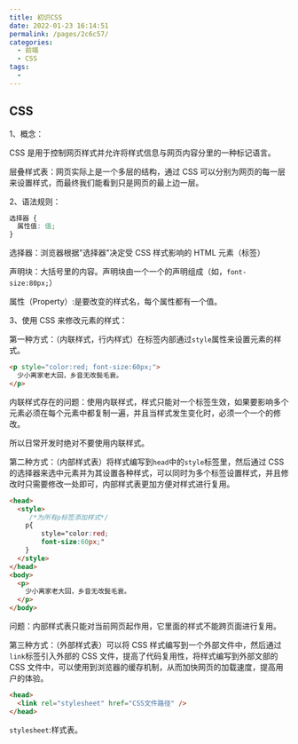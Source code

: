 ```yaml
---
title: 初识CSS
date: 2022-01-23 16:14:51
permalink: /pages/2c6c57/
categories:
  - 前端
  - CSS
tags:
  -
---
```


## CSS

1、概念：

CSS 是用于控制网页样式并允许将样式信息与网页内容分里的一种标记语言。

层叠样式表：网页实际上是一个多层的结构，通过 CSS 可以分别为网页的每一层来设置样式，而最终我们能看到只是网页的最上边一层。

2、语法规则：

```css
选择器 {
  属性值: 值;
}
```

选择器：浏览器根据"选择器"决定受 CSS 样式影响的 HTML 元素（标签）

声明块：大括号里的内容。声明块由一个一个的声明组成（如，`font-size:80px;`）

属性（Property）:是要改变的样式名，每个属性都有一个值。

3、使用 CSS 来修改元素的样式：

第一种方式：（内联样式，行内样式）在标签内部通过`style`属性来设置元素的样式。

```html
<p style="color:red; font-size:60px;">
  少小离家老大回，乡音无改鬓毛衰。
</p>
```

内联样式存在的问题：使用内联样式，样式只能对一个标签生效，如果要影响多个元素必须在每个元素中都复制一遍，并且当样式发生变化时，必须一个一个的修改。

所以日常开发时绝对不要使用内联样式。

第二种方式：（内部样式表）将样式编写到`head`中的`style`标签里，然后通过 CSS 的选择器来选中元素并为其设置各种样式，可以同时为多个标签设置样式，并且修改时只需要修改一处即可，内部样式表更加方便对样式进行复用。

```html
<head>
  <style>
     /*为所有p标签添加样式*/
    p{
        style="color:red;
        font-size:60px;"
    }
  </style>
</head>
<body>
  <p>
    少小离家老大回，乡音无改鬓毛衰。
  </p>
</body>
```

问题：内部样式表只能对当前网页起作用，它里面的样式不能跨页面进行复用。

第三种方式：（外部样式表）可以将 CSS 样式编写到一个外部文件中，然后通过`link`标签引入外部的 CSS 文件，提高了代码复用性，将样式编写到外部文部的 CSS 文件中，可以使用到浏览器的缓存机制，从而加快网页的加载速度，提高用户的体验。

```html
<head>
  <link rel="stylesheet" href="CSS文件路径" />
</head>
```

`stylesheet`:样式表。
